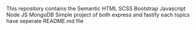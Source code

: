 This repository contains the 
Semantic HTML
SCSS
Bootstrap
Javascript
Node JS
MongoDB
Simple project of both express and fastify
each topics have seperate README.md file